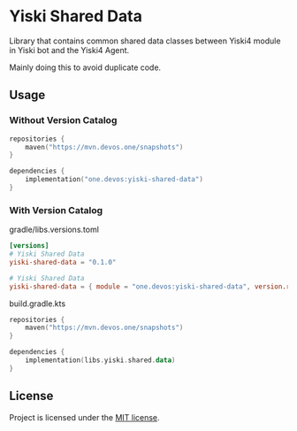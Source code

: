# Yiski Shared Data

Library that contains common shared data classes between Yiski4 module in Yiski bot and the Yiski4 Agent.

Mainly doing this to avoid duplicate code.

## Usage
### Without Version Catalog
```kts
repositories {
    maven("https://mvn.devos.one/snapshots")
}

dependencies {
    implementation("one.devos:yiski-shared-data")
}
```

### With Version Catalog
gradle/libs.versions.toml
```toml
[versions]
# Yiski Shared Data
yiski-shared-data = "0.1.0"

# Yiski Shared Data
yiski-shared-data = { module = "one.devos:yiski-shared-data", version.ref = "yiski-shared-data" }
```

build.gradle.kts
```kts
repositories {
    maven("https://mvn.devos.one/snapshots")
}

dependencies {
    implementation(libs.yiski.shared.data)
}
```

## License
Project is licensed under the [MIT license](LICENSE).
